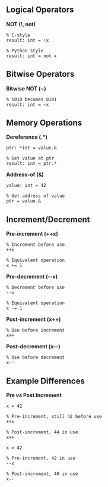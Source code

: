 ## Logical Operators

**NOT (!, not)**

```frost
% C-style
result: int = !x

% Python style
result: int = not x
```

## Bitwise Operators

**Bitwise NOT (~)**

```frost
% 1010 becomes 0101
result: int = ~x
```

## Memory Operations

**Dereference (.*)**

```frost
ptr: *int = value.&

% Get value at ptr
result: int = ptr.*
```

**Address-of (&)**

```frost
value: int = 42

% Get address of value
ptr = value.&
```

## Increment/Decrement

**Pre-increment (++x)**

```frost
% Increment before use
++x

% Equivalent operation
x += 1
```

**Pre-decrement (--x)**

```frost
% Decrement before use
--x

% Equivalent operation
x -= 1
```

**Post-increment (x++)**

```frost
% Use before increment
x++
```

**Post-decrement (x--)**

```frost
% Use before decrement
x--
```

## Example Differences

**Pre vs Post Increment**

```frost
x = 42

% Pre-increment, still 42 before use
++x

% Post-increment, 44 in use
x++
```

```
x = 42

% Pre-increment, 42 in use
--x

% Post-increment, 40 in use
x--
```
